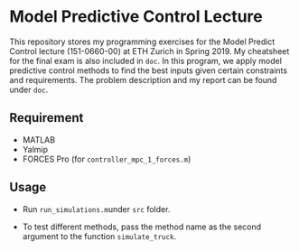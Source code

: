 # Model Predictive Control Lecture

This repository stores my programming exercises for the Model Predict Control lecture (151-0660-00) at ETH Zurich in Spring 2019. My cheatsheet for the final exam is also included in <code>doc</code>. In this program, we apply model predictive control methods to find the best inputs given certain constraints and requirements. The problem description and my report can be found under <code>doc</code>.

## Requirement

- MATLAB
- Yalmip
- FORCES Pro (for `controller_mpc_1_forces.m`)

## Usage

- Run `run_simulations.m`under `src` folder.

- To test different methods, pass the method name as the second argument to the function `simulate_truck`.

